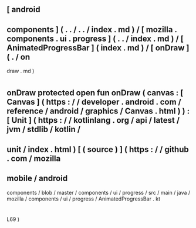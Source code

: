 [
android
-
components
]
(
.
.
/
.
.
/
index
.
md
)
/
[
mozilla
.
components
.
ui
.
progress
]
(
.
.
/
index
.
md
)
/
[
AnimatedProgressBar
]
(
index
.
md
)
/
[
onDraw
]
(
.
/
on
-
draw
.
md
)
#
onDraw
protected
open
fun
onDraw
(
canvas
:
[
Canvas
]
(
https
:
/
/
developer
.
android
.
com
/
reference
/
android
/
graphics
/
Canvas
.
html
)
)
:
[
Unit
]
(
https
:
/
/
kotlinlang
.
org
/
api
/
latest
/
jvm
/
stdlib
/
kotlin
/
-
unit
/
index
.
html
)
[
(
source
)
]
(
https
:
/
/
github
.
com
/
mozilla
-
mobile
/
android
-
components
/
blob
/
master
/
components
/
ui
/
progress
/
src
/
main
/
java
/
mozilla
/
components
/
ui
/
progress
/
AnimatedProgressBar
.
kt
#
L69
)
